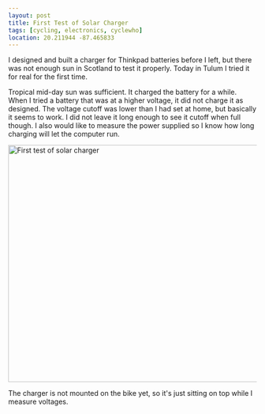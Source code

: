 ```yaml
---
layout: post
title: First Test of Solar Charger
tags: [cycling, electronics, cyclewho]
location: 20.211944 -87.465833
---
```


I designed and built a charger for Thinkpad batteries before I left, but there
was not enough sun in Scotland to test it properly. Today in Tulum I tried it
for real for the first time.

Tropical mid-day sun was sufficient. It charged the battery for a while. When
I tried a battery that was at a higher voltage, it did not charge it as
designed. The voltage cutoff was lower than I had set at home, but basically
it seems to work. I did not leave it long enough to see it cutoff when full
though. I also would like to measure the power supplied so I know how long
charging will let the computer run.

<a href="http://www.flickr.com/photos/mm0hai/8272408443/" title="First test of
solar charger by mm0hai, on Flickr"><img
src="http://farm9.staticflickr.com/8352/8272408443_0390543aa4_z.jpg"
width="640" height="480" alt="First test of solar charger"></a>

The charger is not mounted on the bike yet, so it's just sitting on top while
I measure voltages.